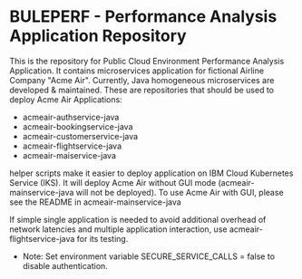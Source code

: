 # BULEPERF - Performance Analysis Application Repository

This is the repository for Public Cloud Environment Performance Analysis Application.
It contains microservices application for fictional Airline Company "Acme Air".  Currently, Java homogeneous microservices are developed & maintained.
These are repositories that should be used to deploy Acme Air Applications:
 - acmeair-authservice-java
 - acmeair-bookingservice-java
 - acmeair-customerservice-java
 - acmeair-flightservice-java
 - acmeair-maiservice-java
 
helper scripts make it easier to deploy application on IBM Cloud Kubernetes Service (IKS).  It will deploy Acme Air without GUI mode (acmeair-mainservice-java will not be deployed).
To use Acme Air with GUI, please see the README in acmeair-mainservice-java

If simple single application is needed to avoid additional overhead of network latencies and multiple application interaction, use acmeair-flightservice-java for its testing.
 - Note: Set environment variable SECURE_SERVICE_CALLS = false to disable authentication.



